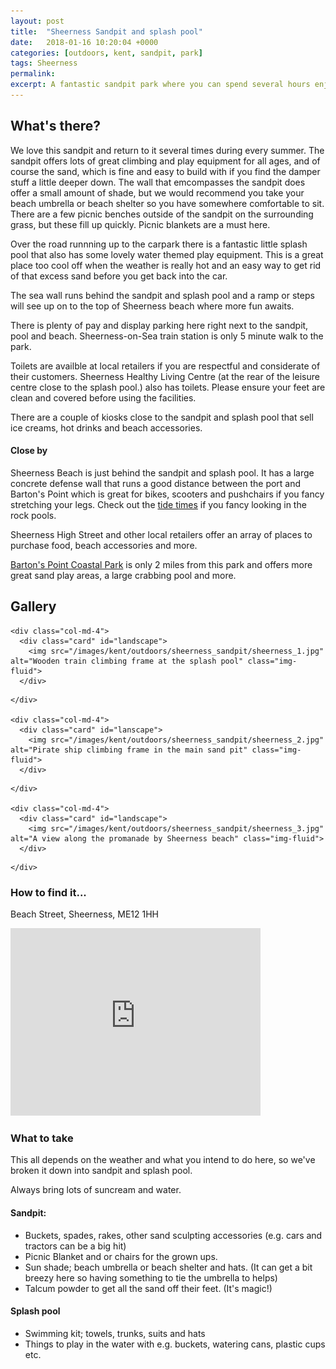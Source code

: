 ```yaml
---
layout: post
title:  "Sheerness Sandpit and splash pool"
date:   2018-01-16 10:20:04 +0000
categories: [outdoors, kent, sandpit, park]
tags: Sheerness
permalink: 
excerpt: A fantastic sandpit park where you can spend several hours enjoying the lovely weather.  When you get bored of the sand there is a great splash pool and the beach is close by too.
---
```


## What's there?

We love this sandpit and return to it several times during every summer.  The sandpit offers lots of great climbing and play equipment for all ages, and of course the sand, which is fine and easy to build with if you find the damper stuff a little deeper down.  The wall that emcompasses the sandpit does offer a small amount of shade, but we would recommend you take your beach umbrella or beach shelter so you have somewhere comfortable to sit.  There are a few picnic benches outside of the sandpit on the surrounding grass, but these fill up quickly.  Picnic blankets are a must here.

Over the road runnning up to the carpark there is a fantastic little splash pool that also has some lovely water themed play equipment.  This is a great place too cool off when the weather is really hot and an easy way to get rid of that excess sand before you get back into the car.

The sea wall runs behind the sandpit and splash pool and a ramp or steps will see up on to the top of Sheerness beach where more fun awaits.

There is plenty of pay and display parking here right next to the sandpit, pool and beach.  Sheerness-on-Sea train station is only 5 minute walk to the park.

Toilets are availble at local retailers if you are respectful and considerate of their customers. Sheerness Healthy Living Centre (at the rear of the leisure centre close to the splash pool.) also has toilets.  Please ensure your feet are clean and covered before using the facilities. 

There are a couple of kiosks close to the sandpit and splash pool that sell ice creams, hot drinks and beach accessories.

#### Close by

Sheerness Beach is just behind the sandpit and splash pool.  It has a large concrete defense wall that runs a good distance between the port and Barton's Point which is great for bikes, scooters and pushchairs if you fancy stretching your legs.  Check out the [tide times](https://www.tidetimes.org.uk/sheerness-tide-times) if you fancy looking in the rock pools.

Sheerness High Street and other local retailers offer an array of places to purchase food, beach accessories and more.

[Barton's Point Coastal Park](http://www.bartonspointcoastalpark.co.uk/) is only 2 miles from this park and offers more great sand play areas, a large crabbing pool and more.

## Gallery

<div class="container">

  <div class="row">

    <div class="col-md-4">
      <div class="card" id="landscape">
        <img src="/images/kent/outdoors/sheerness_sandpit/sheerness_1.jpg" alt="Wooden train climbing frame at the splash pool" class="img-fluid">
      </div>

<!--       <div class="card" id="landscape">
        <img src="" class="img-fluid">
      </div> -->  
    </div>

    <div class="col-md-4">
      <div class="card" id="lanscape">
        <img src="/images/kent/outdoors/sheerness_sandpit/sheerness_2.jpg" alt="Pirate ship climbing frame in the main sand pit" class="img-fluid">
      </div>

<!--       <div class="card" id="portrait">
        <img src="" class="img-fluid">
      </div> -->
    </div>

    <div class="col-md-4">
      <div class="card" id="landscape">
        <img src="/images/kent/outdoors/sheerness_sandpit/sheerness_3.jpg"  alt="A view along the promanade by Sheerness beach" class="img-fluid">
      </div>

<!--       <div class="card" id="landscape">
        <img src="" class="img-fluid">
      </div> -->
    </div>

  </div>      
</div>


### How to find it...

Beach Street, Sheerness, ME12 1HH

<iframe src="https://www.google.com/maps/embed?pb=!1m18!1m12!1m3!1d2486.8608919978974!2d0.7592603508209486!3d51.44234854122072!2m3!1f0!2f0!3f0!3m2!1i1024!2i768!4f13.1!3m3!1m2!1s0x47d929e46f60395f%3A0xc311b435247e9de2!2sBeach+Street+Car+Park!5e0!3m2!1sen!2suk!4v1516099020279" width="400" height="300" frameborder="0" style="border:0" allowfullscreen></iframe>

### What to take

This all depends on the weather and what you intend to do here, so we've broken it down into sandpit and splash pool.

Always bring lots of suncream and water.

#### Sandpit:

* Buckets, spades, rakes, other sand sculpting accessories (e.g. cars and tractors can be a big hit)
* Picnic Blanket and or chairs for the grown ups.
* Sun shade; beach umbrella or beach shelter and hats. (It can get a bit breezy here so having something to tie the umbrella to helps)
* Talcum powder to get all the sand off their feet. (It's magic!)

#### Splash pool

* Swimming kit; towels, trunks, suits and hats
* Things to play in the water with e.g. buckets, watering cans, plastic cups etc.


